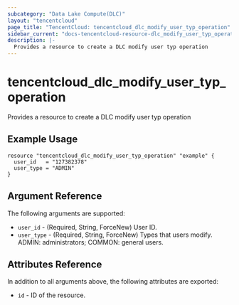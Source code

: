 ```yaml
---
subcategory: "Data Lake Compute(DLC)"
layout: "tencentcloud"
page_title: "TencentCloud: tencentcloud_dlc_modify_user_typ_operation"
sidebar_current: "docs-tencentcloud-resource-dlc_modify_user_typ_operation"
description: |-
  Provides a resource to create a DLC modify user typ operation
---
```


# tencentcloud_dlc_modify_user_typ_operation

Provides a resource to create a DLC modify user typ operation

## Example Usage

```hcl
resource "tencentcloud_dlc_modify_user_typ_operation" "example" {
  user_id   = "127382378"
  user_type = "ADMIN"
}
```

## Argument Reference

The following arguments are supported:

* `user_id` - (Required, String, ForceNew) User ID.
* `user_type` - (Required, String, ForceNew) Types that users modify. ADMIN: administrators; COMMON: general users.

## Attributes Reference

In addition to all arguments above, the following attributes are exported:

* `id` - ID of the resource.




